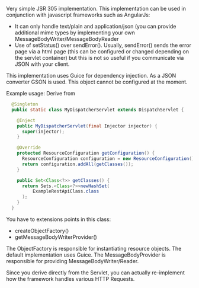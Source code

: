 Very simple JSR 305 implementation. This implementation can be used in conjunction with javascript frameworks such as AngularJs:

- It can only handle text/plain and application/json (you can provide additional mime types by implementing your own MessageBodyWriter/MessageBodyReader
- Use of setStatus() over sendError(). Usually, sendError() sends the error page via a html page (this can be configured or changed depending on the servlet container) but this
is not so useful if you communicate via JSON with your client.

This implementation uses Guice for dependency injection.
As a JSON converter GSON is used. This object cannot be configured at the moment.

Example usage:
Derive from

```java
  @Singleton
  public static class MyDispatcherServlet extends DispatchServlet {

    @Inject
    public MyDispatcherServlet(final Injector injector) {
      super(injector);
    }

    @Override
    protected ResourceConfiguration getConfiguration() {
      ResourceConfiguration configuration = new ResourceConfiguration();
      return configuration.addAll(getClasses());
    }

    public Set<Class<?>> getClasses() {
      return Sets.<Class<?>>newHashSet(
          ExampleRestApiClass.class
      );
    }
  }
```

You have to extensions points in this class:
- createObjectFactory()
- getMessageBodyWriterProvider()

The ObjectFactory is responsible for instantiating resource objects. The default implementation uses Guice.
The MessageBodyProvider is responsible for providing MessageBodyWriter/Reader.

Since you derive directly from the Servlet, you can actually re-implement how the framework handles various HTTP Requests.
